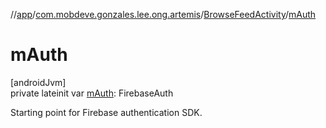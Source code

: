 //[app](../../../index.md)/[com.mobdeve.gonzales.lee.ong.artemis](../index.md)/[BrowseFeedActivity](index.md)/[mAuth](m-auth.md)

# mAuth

[androidJvm]\
private lateinit var [mAuth](m-auth.md): FirebaseAuth

Starting point for Firebase authentication SDK.
